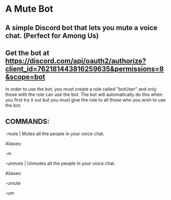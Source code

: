 # A Mute Bot # 

## A simple Discord bot that lets you mute a voice chat. (Perfect for Among Us) ##

## Get the bot at https://discord.com/api/oauth2/authorize?client_id=762181443816259635&permissions=8&scope=bot ##

In order to use the bot, you must create a role called "botUser" and only those with the role can use the bot. The bot will automatically do this when you first try it out but you must give the role to all those who you wish to use the bot.

## COMMANDS: ##

-mute	|   Mutes all the people in your voice chat. 

Aliases: 

-m

-unmute	|   Unmutes all the people in your voice chat.

Aliases:

-umute

-um
